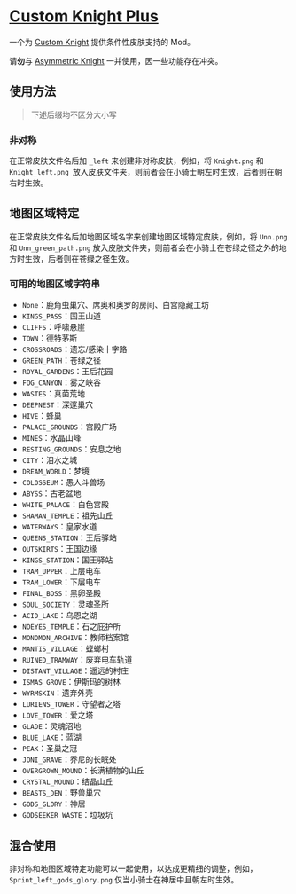 # [Custom Knight Plus](https://github.com/HKLab/CustomKnightPlus)

一个为 [Custom Knight](https://github.com/PrashantMohta/HollowKnight.CustomKnight) 提供条件性皮肤支持的 Mod。

请**勿**与 [Asymmetric Knight](https://github.com/PrashantMohta/HollowKnight.CustomKnight/tree/master/AddonExample/AsymmetricKnight) 一并使用，因一些功能存在冲突。

## 使用方法

> 下述后缀均不区分大小写

### 非对称

在正常皮肤文件名后加 `_left` 来创建非对称皮肤，例如，将 `Knight.png` 和 `Knight_left.png `放入皮肤文件夹，则前者会在小骑士朝左时生效，后者则在朝右时生效。

## 地图区域特定

在正常皮肤文件名后加地图区域名字来创建地图区域特定皮肤，例如，将 `Unn.png` 和 `Unn_green_path.png` 放入皮肤文件夹，则前者会在小骑士在苍绿之径之外的地方时生效，后者则在苍绿之径生效。

### 可用的地图区域字符串

- `None`：鹿角虫巢穴、席奥和奥罗的房间、白宫隐藏工坊
- `KINGS_PASS`：国王山道
- `CLIFFS`：呼啸悬崖
- `TOWN`：德特茅斯
- `CROSSROADS`：遗忘/感染十字路
- `GREEN_PATH`：苍绿之径
- `ROYAL_GARDENS`：王后花园
- `FOG_CANYON`：雾之峡谷
- `WASTES`：真菌荒地
- `DEEPNEST`：深邃巢穴
- `HIVE`：蜂巢
- `PALACE_GROUNDS`：宫殿广场
- `MINES`：水晶山峰
- `RESTING_GROUNDS`：安息之地
- `CITY`：泪水之城
- `DREAM_WORLD`：梦境
- `COLOSSEUM`：愚人斗兽场
- `ABYSS`：古老盆地
- `WHITE_PALACE`：白色宫殿
- `SHAMAN_TEMPLE`：祖先山丘
- `WATERWAYS`：皇家水道
- `QUEENS_STATION`：王后驿站
- `OUTSKIRTS`：王国边缘
- `KINGS_STATION`：国王驿站
- `TRAM_UPPER`：上层电车
- `TRAM_LOWER`：下层电车
- `FINAL_BOSS`：黑卵圣殿
- `SOUL_SOCIETY`：灵魂圣所
- `ACID_LAKE`：乌恩之湖
- `NOEYES_TEMPLE`：石之庇护所
- `MONOMON_ARCHIVE`：教师档案馆
- `MANTIS_VILLAGE`：螳螂村
- `RUINED_TRAMWAY`：废弃电车轨道
- `DISTANT_VILLAGE`：遥远的村庄
- `ISMAS_GROVE`：伊斯玛的树林
- `WYRMSKIN`：遗弃外壳
- `LURIENS_TOWER`：守望者之塔
- `LOVE_TOWER`：爱之塔
- `GLADE`：灵魂沼地
- `BLUE_LAKE`：蓝湖
- `PEAK`：圣巢之冠
- `JONI_GRAVE`：乔尼的长眠处
- `OVERGROWN_MOUND`：长满植物的山丘
- `CRYSTAL_MOUND`：结晶山丘
- `BEASTS_DEN`：野兽巢穴
- `GODS_GLORY`：神居
- `GODSEEKER_WASTE`：垃圾坑

## 混合使用

非对称和地图区域特定功能可以一起使用，以达成更精细的调整，例如，`Sprint_left_gods_glory.png` 仅当小骑士在神居中且朝左时生效。
